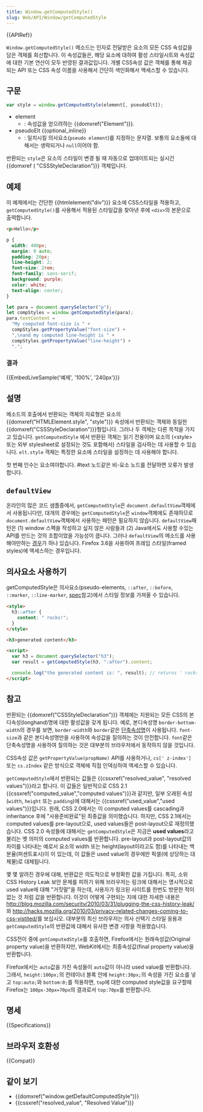 ```yaml
---
title: Window.getComputedStyle()
slug: Web/API/Window/getComputedStyle
---
```


{{APIRef}}

`Window.getComputedStyle()` 메소드는 인자로 전달받은 요소의 모든 CSS 속성값을 담은 객체를 회신합니다. 이 속성값들은, 해당 요소에 대하여 활성 스타일시트와 속성값에 대한 기본 연산이 모두 반영된 결과값입니다. 개별 CSS속성 값은 객체를 통해 제공되는 API 또는 CSS 속성 이름을 사용해서 간단히 색인화해서 액세스할 수 있습니다.

## 구문

```js
var style = window.getComputedStyle(element[, pseudoElt]);
```

- element
  - : 속성값을 얻으려하는 {{domxref("Element")}}.
- pseudoElt {{optional_inline}}
  - : 일치시킬 의사요소(`pseudo element`)를 지정하는 문자열. 보통의 요소들에 대해서는 생략되거나 `null`이어야 함.

반환되는 `style`은 요소의 스타일이 변경 될 때 자동으로 업데이트되는 실시간 {{domxref ( "CSSStyleDeclaration")}} 객체입니다.

## 예제

이 예제에서는 간단한 {{htmlelement("div")}} 요소에 CSS스타일을 적용하고, `getComputedStyle()`를 사용해서 적용된 스타일값을 찾아낸 후에 `<div>`의 본문으로 출력합니다.

```html
<p>Hello</p>
```

```css
p {
  width: 400px;
  margin: 0 auto;
  padding: 20px;
  line-height: 2;
  font-size: 2rem;
  font-family: sans-serif;
  background: purple;
  color: white;
  text-align: center;
}
```

```js
let para = document.querySelector("p");
let compStyles = window.getComputedStyle(para);
para.textContent =
  "My computed font-size is " +
  compStyles.getPropertyValue("font-size") +
  ",\nand my computed line-height is " +
  compStyles.getPropertyValue("line-height") +
  ".";
```

### 결과

{{EmbedLiveSample('예제', '100%', '240px')}}

## 설명

메소드의 호출에서 반환되는 객체의 자료형은 요소의 {{domxref("HTMLElement.style", "style")}} 속성에서 반환되는 객체와 동일한 {{domxref("CSSStyleDeclaration")}}형입니다. 그러나 두 객체는 다른 목적을 가지고 있습니다. `getComputedStyle` 에서 반환된 객체는 읽기 전용이며 요소의 (\<style> 또는 외부 stylesheet로 설정되는 것도 포함해서) 스타일을 검사하는 데 사용할 수 있습니다. `elt.style` 객체는 특정한 요소에 스타일을 설정하는 데 사용해야 합니다.

첫 번째 인수는 요소여야합니다. #text 노드같은 비-요소 노드를 전달하면 오류가 발생합니다.

## `defaultView`

온라인의 많은 코드 샘플중에서, `getComputedStyle`은 `document.defaultView`객체에서 사용됩니다만, 대개의 경우에는 `getComputedStyle`은 `window`객체에도 존재하므로 `document.defaultView`객체에서 사용하는 패턴은 필요하지 않습니다. `defaultView`패턴은 (1) window 스펙을 작성하고 싶지 않은 사람들과 (2) Java에서도 사용할 수있는 API를 만드는 것의 조합이었을 가능성이 큽니다. 그러나 `defaultView`의 메소드를 사용해야만하는 [경우](https://github.com/jquery/jquery/pull/524#issuecomment-2241183)가 하나 있습니다. Firefox 3.6을 사용하여 프레임 스타일(framed styles)에 액세스하는 경우입니다.

## 의사요소 사용하기

getComputedStyle은 의사요소(pseudo-elements, `::after`, `::before`, `::marker`, `::line-marker`, [spec](http://dev.w3.org/csswg/css3-content/#pseudo-elements)참고)에서 스타일 정보를 가져올 수 있습니다.

```html
<style>
  h3::after {
    content: " rocks!";
  }
</style>

<h3>generated content</h3>

<script>
  var h3 = document.querySelector("h3");
  var result = getComputedStyle(h3, ":after").content;

  console.log("the generated content is: ", result); // returns ' rocks!'
</script>
```

## 참고

반환되는 {{domxref("CSSStyleDeclaration")}} 객체에는 지원되는 모든 CSS의 본디속성(longhand)명에 대한 활성값을 갖게 됩니다. 예로, 본디속성명 `border-bottom-width`의 경우를 보면, `border-width`와 `border`같은 [단축속성명](/ko/docs/Web/CSS/Shorthand_properties)이 사용됩니다. `font-size`과 같은 본디속성명만을 사용하여 속성값을 질의하는 것이 안전합니다. `font`같은 단축속성명을 사용하여 질의하는 것은 대부분의 브라우저에서 동작하지 않을 것입니다.

CSS속성 값은 `getPropertyValue(propName)` API를 사용하거나, `cs[' z-index']` 또는 `cs.zIndex` 같은 방식으로 객체에 직접 인덱싱하여 액세스할 수 있습니다.

`getComputedStyle`에서 반환되는 값들은 {{cssxref("resolved_value", "resolved values")}}라고 합니다. 이 값들은 일반적으로 CSS 2.1 {{cssxref("computed_value","computed values")}}과 같지만, 일부 오래된 속성(`width`, `height` 또는 `padding`)에 대해서는 {{cssxref("used_value","used values")}}입니다. 원래, CSS 2.0에서는 이 computed values를 cascading과 inheritance 후에 "사용준비완료"된 최종값을 의미했습니다. 하지만, CSS 2.1에서는 computed values를 pre-layout으로, used values들은 post-layout으로 재정의했습니다. CSS 2.0 속성들에 대해서는 `getComputedStyle`은 지금은 **used values**라고 불리는 옛 의미의 computed values를 반환합니다. pre-layout과 post-layout값의 차이를 나타내는 예로서 요소의 width 또는 height(layout이라고도 함)를 나타내는 백분율(퍼센트표시)이 이 있는데, 이 값들은 used value의 경우에만 픽셀(에 상당하는 대체물)로 대체됩니다.

몇 몇 알려진 경우에 대해, 반환값은 의도적으로 부정확한 값을 가집니다. 특히, 소위 CSS History Leak 보안 문제를 피하기 위해 브라우저는 링크에 대해서는 명시적으로 used value에 대해 "거짓말"을 하는데, 사용자가 링크된 사이트를 한번도 방문한 적이 없는 것 처럼 값을 반환합니다. 이것이 어떻게 구현되는 지에 대한 자세한 내용은 <http://blog.mozilla.com/security/2010/03/31/plugging-the-css-history-leak/>와 <http://hacks.mozilla.org/2010/03/privacy-related-changes-coming-to-css-vistited/>를 보십시오. 대부분의 최신 브라우저는 의사 선택기 스타일 응용과 `getComputedStyle`의 반환값에 대해서 유사한 변경 사항을 적용했습니다.

CSS전이 중에 `getComputedStyle`를 호출하면, Firefox에서는 원래속성값(Original property value)을 반환하지만, WebKit에서는 최종속성값(final property value)을 반환합니다.

Firefox에서는 `auto`값을 가진 속성들이 `auto`값이 아니라 used value를 반환합니다. 그래서, `height:100px;`의 컨테이너 블록 안에 `height:30px;`의 속성을 가진 요소를 넣고 `top:auto;`와 `bottom:0;`를 적용하면, `top`에 대한 computed style값을 요구할때 Firefox는 `100px-30px=70px`의 결과로서 `top:70px`를 반환합니다.

## 명세

{{Specifications}}

## 브라우저 호환성

{{Compat}}

## 같이 보기

- {{domxref("window.getDefaultComputedStyle")}}
- {{cssxref("resolved_value", "Resolved Value")}}
